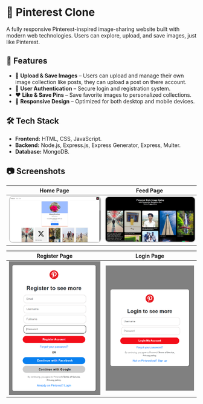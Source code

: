# 📌 Pinterest Clone

A fully responsive Pinterest-inspired image-sharing website built with modern web technologies. Users can explore, upload, and save images, just like Pinterest.

## 🚀 Features
- 📸 **Upload & Save Images** – Users can upload and manage their own image collection like posts, they can upload a post on there account.  
- 📝 **User Authentication** – Secure login and registration system.  
- ❤️ **Like & Save Pins** – Save favorite images to personalized collections.  
- 📱 **Responsive Design** – Optimized for both desktop and mobile devices.  

## 🛠 Tech Stack
- **Frontend:** HTML, CSS, JavaScript.
- **Backend:** Node.js, Express.js, Express Generator, Express, Multer.
- **Database:** MongoDB.

## 📷 Screenshots
| Home Page | Feed Page |
|-----------|----------|
| <img src="public/images/Overview_Img's/home.png" width="100%" style="border: 2px solid #ccc; border-radius: 10px;"> | <img src="public/images/Overview_Img's/feed.png" width="100%" style="border: 2px solid #ccc; border-radius: 10px;"> |
 
| Register Page | Login Page |
|--------------|-----------|
| ![Register](public/images/Overview_Img's/register.png) | ![Login](public/images/Overview_Img's/login.png) |
  
